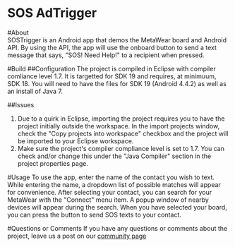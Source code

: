 SOS AdTrigger
==========

#About  
SOSTrigger is an Android app that demos the MetaWear board and Android API.  By using the API, the app will use the onboard 
button to send a text message that says, "SOS!  Need Help!" to a recipient when pressed.

#Build
##Configuration
The project is compiled in Eclipse with compiler comliance level 1.7.  It is targetted for SDK 19 and requires, at minimuum, 
SDK 18.  You will need to have the files for SDK 19 (Android 4.4.2) as well as an install of Java 7.

##Issues
1. Due to a quirk in Eclipse, importing the project requires you to have the project initially outside the workspace.  In the 
import projects window, check the "Copy projects into workspace" checkbox and the project will be imported to your Eclipse 
workspace.  
2. Make sure the project's compiler compliance level is set to 1.7.  You can check and/or change this under the "Java Compiler" 
section in the project properties page.

#Usage
To use the app, enter the name of the contact you wish to text.  While entering the name, a dropdown list of possible matches 
will appear for convenience.  After selecting your contact, you can search for your MetaWear with the "Connect" menu item.  A 
popup window of nearby devices will appear during the search.  When you have selected your board, you can press the button to 
send SOS texts to your contact.  

#Questions or Comments
If you have any questions or comments about the project, leave us a post on our [community page](http://community.mbientlab.com/)
